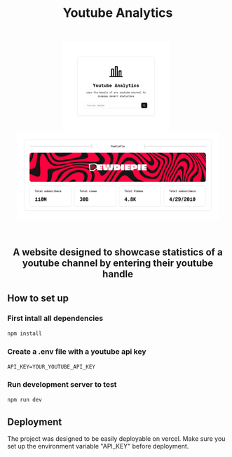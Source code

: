<h1 align="center">
    Youtube Analytics
</h1>

&nbsp;&nbsp;&nbsp;&nbsp;

<div align="center">
  <kbd align="center">
    <img src="assets/landing.png" height=200px alt="landing-page">
  </kbd>
  <picture>
    <source media="(min-width: 900px)" srcset="assets/empty.png">
    <img alt="" src="">
  </picture>
  <kbd align="center">
    <img src="assets/channel.png" height=200px alt="channel-page">
  </kbd>
</div>

&nbsp;&nbsp;&nbsp;&nbsp;

<h2 align="center">
    A website designed to showcase statistics of a youtube channel by entering their youtube handle
</h2>

## How to set up

### First intall all dependencies

```bash
npm install
```

### Create a .env file with a youtube api key

```
API_KEY=YOUR_YOUTUBE_API_KEY
```

### Run development server to test

```bash
npm run dev
```

## Deployment

The project was designed to be easily deployable on vercel. Make sure you set up the environment variable "API_KEY" before deployment.
